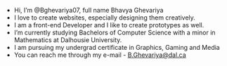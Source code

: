 - Hi, I’m @Bghevariya07, full name Bhavya Ghevariya
- I love to create websites, especially designing them creatively.
- I am a front-end Developer and I like to create prototypes as well.
- I’m currently studying Bachelors of Computer Science with a minor in Mathematics at Dalhousie University.
- I am pursuing my undergrad certificate in Graphics, Gaming and Media
- You can reach me through my e-mail - B.Ghevariya@dal.ca 
<!---
Bghevariya07/Bghevariya07 is a ✨ special ✨ repository because its `README.md` (this file) appears on your GitHub profile.
You can click the Preview link to take a look at your changes.
--->
